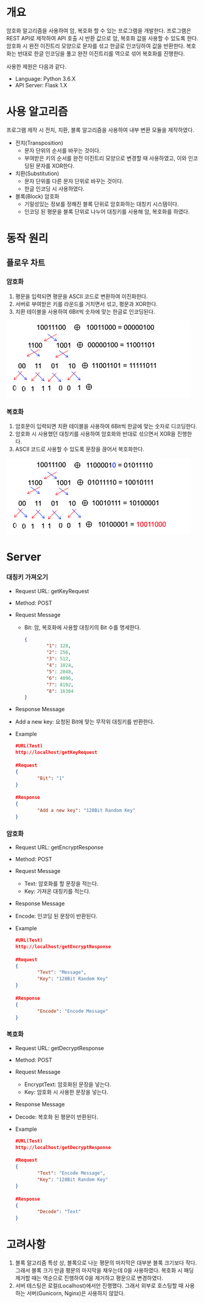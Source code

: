 # 개요

암호화 알고리즘을 사용하여 암, 복호화 할 수 있는 프로그램을 개발한다. 프로그램은 REST API로 제작하여 API 호출 시 반환 값으로 암, 복호화 값을 사용할 수 있도록 한다. 암호화 시 완전 이진트리 모양으로 문자를 섞고 한글로 인코딩하여 값을 반환한다. 복호화는 반대로 한글 인코딩을 풀고 완전 이진트리를 역으로 섞어 복호화를 진행한다.

사용한 제원은 다음과 같다.

- Language: Python 3.6.X
- API Server: Flask 1.X

# 사용 알고리즘

프로그램 제작 시 전치, 치환, 블록 알고리즘을 사용하여 내부 변환 모듈을 제작하였다.

- 전치(Transposition)
    - 문자 단위의 순서를 바꾸는 것이다.
    - 부여받은 키의 순서를 완전 이진트리 모양으로 변경할 때 사용하였고, 이와 인코딩된 문자를 XOR한다.
- 치환(Substitution)
    - 문자 단위를 다른 문자 단위로 바꾸는 것이다.
    - 한글 인코딩 시 사용하였다.
- 블록(Block) 암호화
    - 기밀성있는 정보를 정해진 블록 단위로 암호화하는 대칭키 시스템이다.
    - 인코딩 된 평문을 블록 단위로 나누어 대칭키를 사용해 암, 복호화를 하였다.

# 동작 **원리**

## 플로우 차트

### 암호화

1. 평문을 입력되면 평문을 ASCII 코드로 변환하여 이진화한다.
2. 서버로 부여받은 키를 라운드를 거치면서 섞고, 평문과 XOR한다.
3. 치환 테이블을 사용하여 6Bit씩 숫자에 맞는 한글로 인코딩된다.

![1](./image/2.png)

### 복호화

1. 암호문이 입력되면 치환 테이블을 사용하여 6Bit씩 한글에 맞는 숫자로 디코딩한다.
2. 암호화 시 사용했던 대칭키를 사용하여 암호화와 반대로 섞으면서 XOR을 진행한다.
3. ASCII 코드로 사용할 수 있도록 문장을 끊어서 복호화한다.

![1](./image/1.png)

# Server

### 대칭키 가져오기

- Request URL: getKeyRequest
- Method: POST
- Request Message
    - Bit: 암, 복호화에 사용할 대칭키의 Bit 수를 명세한다.

        ```json
        {
        		"1": 128, 
        		"2": 256, 
        		"3": 512, 
        		"4": 1024, 
        		"5": 2048, 
        		"6": 4096, 
        		"7": 8192, 
        		"8": 16384
        }
        ```

- Response Message
    
- Add a new key: 요청된 Bit에 맞는 무작위 대칭키를 반환한다.
    
- Example

    ```json
    #URL(Test)
    http://localhost/getKeyRequest

    #Request
    {
    		"Bit": "1"
    }

    #Response
    {
    		"Add a new key": "128Bit Random Key"
    }
    ```

### 암호화

- Request URL: getEncryptResponse
- Method: POST
- Request Message
    - Text: 암호화를 할 문장을 적는다.
    - Key: 가져온 대칭키를 적는다.
- Response Message
    
- Encode: 인코딩 된 문장이 반환된다.
    
- Example

    ```json
    #URL(Test)
    http://localhost/getEncryptResponse

    #Request
    {
    		"Text": "Message",
    		"Key": "128Bit Random Key"
    }

    #Response
    {
    		"Encode": "Encode Message"
    }
    ```

### 복호화

- Request URL: getDecryptResponse
- Method: POST
- Request Message
    - EncryptText: 암호화된 문장을 넣는다.
    - Key: 암호화 시 사용한 문장을 넣는다.
- Response Message
    
- Decode: 복호화 된 평문이 반환된다.
    
- Example

    ```json
    #URL(Test)
    http://localhost/getDecryptResponse

    #Request
    {
    		"Text": "Encode Message",
    		"Key": "128Bit Random Key"
    }

    #Response
    {
    		"Decode": "Text"
    }
    ```

# 고려사항

1. 블록 알고리즘 특성 상, 블록으로 나눈 평문의 마지막은 대부분 블록 크기보다 작다. 그래서 블록 크기 만큼 평문의 마지막을 채우는데 0을 사용하였다. 복호화 시 패딩 제거할 때는 역순으로 진행하여 0을 제거하고 평문으로 변경하였다.
2. 서버 테스팅은 로컬(Localhost)에서만 진행했다. 그래서 외부로 호스팅할 때 사용하는 서버(Gunicorn, Nginx)은 사용하지 않았다.
